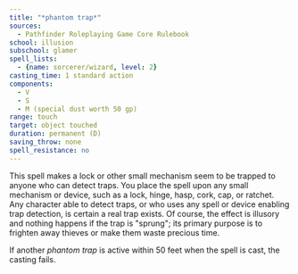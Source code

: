 ```yaml
---
title: "*phantom trap*"
sources:
  - Pathfinder Roleplaying Game Core Rulebook
school: illusion
subschool: glamer
spell_lists:
  - {name: sorcerer/wizard, level: 2}
casting_time: 1 standard action
components:
  - V
  - S
  - M (special dust worth 50 gp)
range: touch
target: object touched
duration: permanent (D)
saving_throw: none
spell_resistance: no
---
```


This spell makes a lock or other small mechanism seem to be trapped to anyone who can detect traps. You place the spell upon any small mechanism or device, such as a lock, hinge, hasp, cork, cap, or ratchet. Any character able to detect traps, or who uses any spell or device enabling trap detection, is certain a real trap exists. Of course, the effect is illusory and nothing happens if the trap is "sprung"; its primary purpose is to frighten away thieves or make them waste precious time.

If another *phantom trap* is active within 50 feet when the spell is cast, the casting fails.

